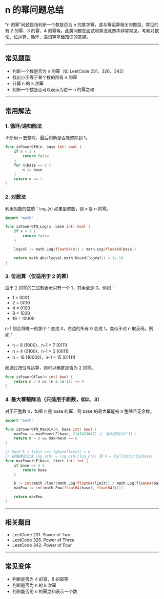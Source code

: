 # n 的幂问题总结

“n 的幂”问题是指判断一个数是否为 n 的某次幂，或与幂运算相关的题型。常见的有 2 的幂、3 的幂、4 的幂等。此类问题在面试和算法竞赛中非常常见，考察对数论、位运算、循环、递归等基础知识的掌握。

---

## 常见题型

- 判断一个数是否为 n 的幂（如 LeetCode 231、326、342）
- 找出小于等于某个数的所有 n 的幂
- 计算 n 的 k 次幂
- 判断一个数是否可以表示为若干 n 的幂之和

---

## 常用解法

### 1. 循环/递归除法

不断用 n 去整除，最后判断是否能整除到 1。

```go
func isPowerOfN(n, base int) bool {
    if n < 1 {
        return false
    }
    for n%base == 0 {
        n /= base
    }
    return n == 1
}
```

### 2. 对数法
利用对数的性质：logₙ(x) 如果是整数，则 x 是 n 的幂。
```go
import "math"

func isPowerOfN_Log(x, base int) bool {
    if x < 1 {
        return false
    }

    logVal := math.Log(float64(x)) / math.Log(float64(base))

    return math.Abs(logVal-math.Round(logVal)) < 1e-10
}
```

### 3. 位运算（仅适用于 2 的幂）

由于 2 的幂的二进制表示只有一个 1，其余全是 0。例如：
- 1 = 0001
- 2 = 0010
- 4 = 0100
- 8 = 1000
- 16 = 10000

n-1 则会将唯一的那个 1 变成 0，右边的所有 0 变成 1。类似于对 n 取反码，例如：
- n = 8 (1000)，n-1 = 7 (0111)
- n = 4 (0100)，n-1 = 3 (0011)
- n = 16 (10000)，n-1 = 15 (01111)

而通过按位与运算，则可以确定是否为 2 的幂。

```go
func isPowerOfTwo(n int) bool {
    return n > 0 && (n & (n-1)) == 0
}
```

### 4. 最大幂整除法（只适用于质数，如2、3）
对于正整数 n，如果 n 是 base 的幂，则 base 的最大幂能被 n 整除且无余数。
```go
import "math"

func isPowerOfN_MaxDiv(n, base int) bool {
    maxPow := maxPowerLE(base, 2147483647) // 最大限制为2^31-1
    return n > 0 && maxPow%n == 0
}

// base^k = limit ==> lgbase(limit) = k
// 根据换底公式 log_a(b) = log_c(b)/log_c(a) 得 k = lg(limit)/lg(base)
func maxPowerLE(base, limit int) int {
    if base <= 1 {
        return base 
    }

    k := int(math.Floor(math.Log(float64(limit)) / math.Log(float64(base))))
    maxPow := int(math.Pow(float64(base), float64(k)))

    return maxPow
}
```

---

## 相关题目
- LeetCode 231. Power of Two
- LeetCode 326. Power of Three
- LeetCode 342. Power of Four

---

## 常见变体
- 判断是否为 4 的幂、8 的幂等
- 判断是否为 n 的 k 次幂
- 判断能否用 n 的幂之和表示一个数
